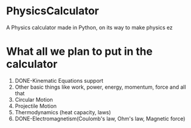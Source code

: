 # PhysicsCalculator
A Physics calculator made in Python, on its way to make physics ez

# What all we plan to put in the calculator
1. DONE-Kinematic Equations support
2. Other basic things like work, power, energy, momentum, force and all that
3. Circular Motion
4. Projectile Motion
5. Thermodynamics (heat capacity, laws)
6. DONE-Electromagnetism(Coulomb's law, Ohm's law, Magnetic force)
